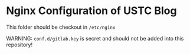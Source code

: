 # Nginx Configuration of USTC Blog

This folder should be checkout in ```/etc/nginx```

WARNING: ```conf.d/gitlab.key``` is secret and should not be added into this repository!
